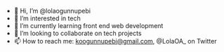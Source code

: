 - 👋 Hi, I’m @lolaogunnupebi
- 👀 I’m interested in tech
- 🌱 I’m currently learning front end web development
- 💞️ I’m looking to collaborate on tech projects
- 📫 How to reach me: koogunnupebi@gmail.com, @LolaOA_ on Twitter

<!---
lolaogunnupebi/lolaogunnupebi is a ✨ special ✨ repository because its `README.md` (this file) appears on your GitHub profile.
You can click the Preview link to take a look at your changes.
--->
